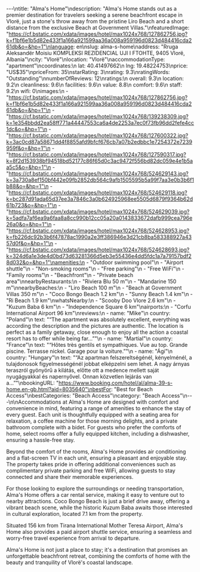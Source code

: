 ---\ntitle: "Alma's Home"\ndescription: "Alma's Home stands out as a premier destination for travelers seeking a serene beachfront escape in Vlorë, just a stone's throw away from the pristine Liro Beach and a short distance from the exclusive Beach at Government Villas."\nfeaturedImage: "https://cf.bstatic.com/xdata/images/hotel/max1024x768/127862756.jpg?k=f1bf6e1b5d82e433f1a166a921599aa36a008a959196d0823d484416cda261db&o=&hp=1"\nlanguage: en\nslug: alma-s-home\naddress: "Rruga Aleksandër Moisiu KOMPLEKSI REZIDENCIAL UJI I FTOHTE, 9405 Vlorë, Albania"\ncity: "Vlorë"\nlocation: "Vlorë"\naccommodationType: "apartment"\ncoordinates:\n  lat: 40.41497662\n  lng: 19.48224753\nprice: "US$35"\npriceFrom: 35\nstarRating: 3\nrating: 9.3\nratingWords: "Outstanding"\nnumberOfReviews: 12\nratings:\n  overall: 9.3\n  location: 9.2\n  cleanliness: 9.6\n  facilities: 9.6\n  value: 8.8\n  comfort: 9.6\n  staff: 9.2\n  wifi: 0\nimages:\n  - "https://cf.bstatic.com/xdata/images/hotel/max1024x768/127862756.jpg?k=f1bf6e1b5d82e433f1a166a921599aa36a008a959196d0823d484416cda261db&o=&hp=1"\n  - "https://cf.bstatic.com/xdata/images/hotel/max1024x768/139238309.jpg?k=1e354bbdd2ea58ff771a44447553ca6a4de2253a7ec0f73fb96dd2fefe4cc1dc&o=&hp=1"\n  - "https://cf.bstatic.com/xdata/images/hotel/max1024x768/127600322.jpg?k=3ac0cd87a58671dd4f8855afd9bfcf676cb7a07b2edbbc1e7254372e7239959f&o=&hp=1"\n  - "https://cf.bstatic.com/xdata/images/hotel/max1024x768/127590317.jpg?k=8f2d153938bf94518bd52177c86f65d0c3ac9472f556bd82dc059e4e1b5aa5c5&o=&hp=1"\n  - "https://cf.bstatic.com/xdata/images/hotel/max1024x768/524629143.jpg?k=3a730a8ef150bf442e09fb2852db564c9afb1505595b5a99f7aa3e0b3b6f1b88&o=&hp=1"\n  - "https://cf.bstatic.com/xdata/images/hotel/max1024x768/524629118.jpg?k=bc287d91ada65d37ee3a7846c3a0b624925968ee5505d6879f9364b62d61b723&o=&hp=1"\n  - "https://cf.bstatic.com/xdata/images/hotel/max1024x768/524629039.jpg?k=5adfa7af6ea9a6faa8a8cc990b12cc05a20a0143833672dafb999cea796e26a0&o=&hp=1"\n  - "https://cf.bstatic.com/xdata/images/hotel/max1024x768/524628953.jpg?k=fb226dc92b3b6f47878ac1990a2e3ff386946e3d21cb8ba583388927a4357d0f&o=&hp=1"\n  - "https://cf.bstatic.com/xdata/images/hotel/max1024x768/524628693.jpg?k=324d6a1e3de4d0bd73d63281366d5eb3e55436e4dd5fdc1a7a79157bdf28d032&o=&hp=1"\namenities:\n  - "Outdoor swimming pool"\n  - "Airport shuttle"\n  - "Non-smoking rooms"\n  - "Free parking"\n  - "Free WiFi"\n  - "Family rooms"\n  - "Beachfront"\n  - "Private beach area"\nnearbyRestaurants:\n  - "Riviera Blu 50 m"\n  - "Mandarine 150 m"\nnearbyBeaches:\n  - "Liro Beach 100 m"\n  - "Beach at Government Villas 350 m"\n  - "Coco Bongo Beach 1.2 km"\n  - "Sunny Beach 1.4 km"\n  - "Ri Beach 1.9 km"\nwhatsNearby:\n  - "Scooby Doo Vlore 2.6 km"\n  - "Kuzum Baba 6 km"\n  - "Independence Square 6 km"\nairports:\n  - "Corfu International Airport 96 km"\nreviews:\n  - name: "Mike"\n    country: "Poland"\n    text: "“The apartment was absolutely excellent, everything was according the description and the pictures are authentic. The location is perfect as a family getaway, close enough to enjoy all the action a coastal resort has to offer while being far...”"\n  - name: "Martial"\n    country: "France"\n    text: "“Hôtes très gentils et sympathiques.
Vue au top.
Grande piscine. Terrasse nickel. Garage pour la voiture.”"\n  - name: "Ági"\n    country: "Hungary"\n    text: "“Az apartman felszereltségénél, kényelménél, a tulajdonosok figyelmességénél jobbat elképzelni sem lehet. A nagy árnyas teraszról gyönyörű a kilátás, előtte ott a medence mellett saját nyugágyakkal és napernyővel. Onnan közvetlen lejárás van a...”"\nbookingURL: "https://www.booking.com/hotel/al/alma-39-s-home.en-gb.html?aid=8035640"\nbestFor: "Best for Beach Access"\nbestCategories: "Beach Access"\ncategory: "Beach Access"\n---\n\nAccommodations at Alma's Home are designed with comfort and convenience in mind, featuring a range of amenities to enhance the stay of every guest. Each unit is thoughtfully equipped with a seating area for relaxation, a coffee machine for those morning delights, and a private bathroom complete with a bidet. For guests who prefer the comforts of home, select rooms offer a fully equipped kitchen, including a dishwasher, ensuring a hassle-free stay.

Beyond the comfort of the rooms, Alma's Home provides air conditioning and a flat-screen TV in each unit, ensuring a pleasant and enjoyable stay. The property takes pride in offering additional conveniences such as complimentary private parking and free WiFi, allowing guests to stay connected and share their memorable experiences.

For those looking to explore the surroundings or needing transportation, Alma's Home offers a car rental service, making it easy to venture out to nearby attractions. Coco Bongo Beach is just a brief drive away, offering a vibrant beach scene, while the historic Kuzum Baba awaits those interested in cultural exploration, located 7.1 km from the property.

Situated 156 km from Tirana International Mother Teresa Airport, Alma's Home also provides a paid airport shuttle service, ensuring a seamless and worry-free travel experience from arrival to departure.

Alma's Home is not just a place to stay; it's a destination that promises an unforgettable beachfront retreat, combining the comforts of home with the beauty and tranquility of Vlorë's coastal landscape.